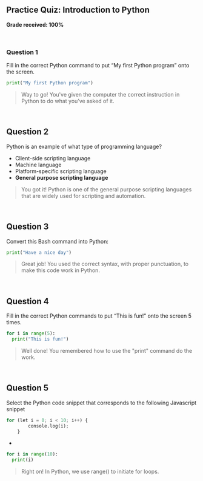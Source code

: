 ## Practice Quiz: Introduction to Python

__Grade received: 100%__

<br>

### Question 1

Fill in the correct Python command to put “My first Python program” onto the screen.

```python
print("My first Python program")
```
> Way to go! You've given the computer the correct instruction
in Python to do what you’ve asked of it.

<br>

## Question 2

Python is an example of what type of programming language?
* Client-side scripting language
* Machine language 
* Platform-specific scripting language
* **General purpose scripting language** 

> You got it! Python is one of the general purpose scripting languages that are widely used for scripting and automation.

<br>

## Question 3

Convert this Bash command into Python:
```python
print("Have a nice day")
```
> Great job! You used the correct syntax, with proper
punctuation, to make this code work in Python.

<br>

## Question 4

Fill in the correct Python commands to put “This is fun!” onto the screen 5 times. 
```python
for i in range(5):
  print("This is fun!")
```

> Well done! You remembered how to use the "print" command do
the work.

<br>

## Question 5

Select the Python code snippet that corresponds to the following Javascript snippet
```python
for (let i = 0; i < 10; i++) {
        console.log(i);
    }
```
*
```python
for i in range(10):
  print(i)

```

> Right on! In Python, we use range() to initiate for loops.